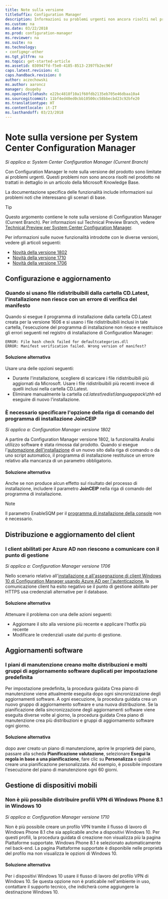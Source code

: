 ```yaml
---
title: Note sulla versione
titleSuffix: Configuration Manager
description: Informazioni su problemi urgenti non ancora risolti nel prodotto o trattati in un articolo della Microsoft Knowledge Base.
ms.custom: na
ms.date: 03/22/2018
ms.prod: configuration-manager
ms.reviewer: na
ms.suite: na
ms.technology:
- configmgr-other
ms.tgt_pltfrm: na
ms.topic: get-started-article
ms.assetid: 030947fd-f5e0-4185-8513-2397fb2ec96f
caps.latest.revision: 41
caps.handback.revision: 0
author: aczechowski
ms.author: aaroncz
manager: dougeby
ms.openlocfilehash: e22bc4818f10a1f60fdb2135eb705e46dbaa10a4
ms.sourcegitcommit: 11bf4ed40ed0cbb10500cc58bbecbd23c92bfe20
ms.translationtype: HT
ms.contentlocale: it-IT
ms.lasthandoff: 03/23/2018
---
```

# <a name="release-notes-for-system-center-configuration-manager"></a>Note sulla versione per System Center Configuration Manager

*Si applica a: System Center Configuration Manager (Current Branch)*

Con Configuration Manager le note sulla versione del prodotto sono limitate ai problemi urgenti. Questi problemi non sono ancora risolti nel prodotto né trattati in dettaglio in un articolo della Microsoft Knowledge Base.  

La documentazione specifica delle funzionalità include informazioni sui problemi noti che interessano gli scenari di base.  

> [!TIP]  
>  Questo argomento contiene le note sulla versione di Configuration Manager (Current Branch). Per informazioni sul Technical Preview Branch, vedere [Technical Preview per System Center Configuration Manager](../../../../core/get-started/technical-preview.md).  

Per informazioni sulle nuove funzionalità introdotte con le diverse versioni, vedere gli articoli seguenti:
- [Novità della versione 1802](/sccm/core/plan-design/changes/whats-new-in-version-1802)
- [Novità della versione 1710](/sccm/core/plan-design/changes/whats-new-in-version-1710)
- [Novità della versione 1706](/sccm/core/plan-design/changes/whats-new-in-version-1706)  



## <a name="setup-and-upgrade"></a>Configurazione e aggiornamento  


### <a name="when-using-redistributable-files-from-the-cdlatest-folder-setup-fails-with-a-manifest-verification-error"></a>Quando si usano file ridistribuibili dalla cartella CD.Latest, l'installazione non riesce con un errore di verifica del manifesto
<!-- 510080, 490569  -->

Quando si esegue il programma di installazione dalla cartella CD.Latest creata per la versione 1606 e si usano i file ridistribuibili inclusi in tale cartella, l'esecuzione del programma di installazione non riesce e restituisce gli errori seguenti nel registro di installazione di Configuration Manager:

  `ERROR: File hash check failed for defaultcategories.dll`  
  `ERROR: Manifest verification failed. Wrong version of manifest?`

#### <a name="workaround"></a>Soluzione alternativa
Usare una delle opzioni seguenti:
 - Durante l'installazione, scegliere di scaricare i file ridistribuibili più aggiornati da Microsoft. Usare i file ridistribuibili più recenti invece di quelli inclusi nella cartella CD.Latest.
 - Eliminare manualmente la cartella *cd.latest\redist\languagepack\zhh* ed eseguire di nuovo l'installazione.


### <a name="setup-command-line-option-joinceip-must-be-specified"></a>È necessario specificare l'opzione della riga di comando del programma di installazione JoinCEIP
<!--510806-->
*Si applica a: Configuration Manager versione 1802*

A partire da Configuration Manager versione 1802, la funzionalità Analisi utilizzo software è stata rimossa dal prodotto. Quando si esegue l'[automazione dell'installazione](/sccm/core/servers/deploy/install/command-line-options-for-setup) di un nuovo sito dalla riga di comando o da uno script automatico, il programma di installazione restituisce un errore relativo alla mancanza di un parametro obbligatorio. 

#### <a name="workaround"></a>Soluzione alternativa
Anche se non produce alcun effetto sul risultato del processo di installazione, includere il parametro **JoinCEIP** nella riga di comando del programma di installazione.

 > [!Note]  
 > Il parametro EnableSQM per il [programma di installazione della console](/sccm/core/servers/deploy/install/install-consoles) non è necessario.



<!-- ## Backup and recovery  -->


## <a name="client-deployment-and-upgrade"></a>Distribuzione e aggiornamento del client

### <a name="azure-ad-enabled-clients-cant-communicate-with-management-point"></a>I client abilitati per Azure AD non riescono a comunicare con il punto di gestione
<!--501089-->
*Si applica a: Configuration Manager versione 1706*
<!--also fixed in 1710 HFRU-->
Nello scenario relativo all'[installazione e all'assegnazione di client Windows 10 di Configuration Manager usando Azure AD per l'autenticazione](/sccm/core/clients/deploy/deploy-clients-cmg-azure), la comunicazione client ha esito negativo se il punto di gestione abilitato per HTTPS usa credenziali alternative per il database. 

#### <a name="workaround"></a>Soluzione alternativa
Attenuare il problema con una delle azioni seguenti:
- Aggiornare il sito alla versione più recente e applicare l'hotfix più recente
- Modificare le credenziali usate dal punto di gestione.


<!-- ## Operating system deployment  -->



## <a name="software-updates"></a>Aggiornamenti software

### <a name="servicing-plans-create-many-duplicate-software-update-groups-and-deployments-by-default"></a>I piani di manutenzione creano molte distribuzioni e molti gruppi di aggiornamento software duplicati per impostazione predefinita  
<!-- 474326 -->
Per impostazione predefinita, la procedura guidata Crea piano di manutenzione viene attualmente eseguita dopo ogni sincronizzazione degli aggiornamenti software. A ogni esecuzione, la procedura guidata crea un nuovo gruppo di aggiornamento software e una nuova distribuzione. Se la pianificazione della sincronizzazione degli aggiornamenti software viene eseguita diverse volte al giorno, la procedura guidata Crea piano di manutenzione crea più distribuzioni e gruppi di aggiornamento software ogni giorno.  

#### <a name="workaround"></a>Soluzione alternativa
 dopo aver creato un piano di manutenzione, aprire le proprietà del piano, passare alla scheda **Pianificazione valutazione**, selezionare **Esegui la regola in base a una pianificazione**, fare clic su **Personalizza** e quindi creare una pianificazione personalizzata. Ad esempio, è possibile impostare l'esecuzione del piano di manutenzione ogni 60 giorni.  



## <a name="mobile-device-management"></a>Gestione di dispositivi mobili  

### <a name="you-can-no-longer-deploy-windows-phone-81-vpn-profiles-to-windows-10"></a>Non è più possibile distribuire profili VPN di Windows Phone 8.1 in Windows 10
<!-- 503274  -->
*Si applica a: Configuration Manager versione 1710*

Non è più possibile creare un profilo VPN tramite il flusso di lavoro di Windows Phone 8.1 che sia applicabile anche a dispositivi Windows 10. Per questi profili, la procedura guidata di creazione non visualizza più la pagina Piattaforme supportate. Windows Phone 8.1 è selezionato automaticamente nel back-end. La pagina Piattaforme supportate è disponibile nelle proprietà del profilo ma non visualizza le opzioni di Windows 10.

#### <a name="workaround"></a>Soluzione alternativa
 Per i dispositivi Windows 10 usare il flusso di lavoro del profilo VPN di Windows 10. Se questa opzione non è praticabile nell'ambiente in uso, contattare il supporto tecnico, che indicherà come aggiungere la destinazione Windows 10.



<!-- ## Reports and monitoring    -->
<!-- ## Conditional access   -->
<!-- ## Endpoint Protection -->
